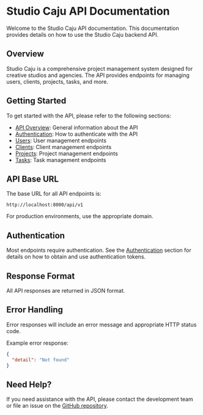 # Studio Caju API Documentation

Welcome to the Studio Caju API documentation. This documentation provides details on how to use the Studio Caju backend API.

## Overview

Studio Caju is a comprehensive project management system designed for creative studios and agencies. The API provides endpoints for managing users, clients, projects, tasks, and more.

## Getting Started

To get started with the API, please refer to the following sections:

- [API Overview](api_index.md): General information about the API
- [Authentication](api_login.md): How to authenticate with the API
- [Users](api_users.md): User management endpoints
- [Clients](api_clients.md): Client management endpoints
- [Projects](api_projects.md): Project management endpoints
- [Tasks](api_tasks.md): Task management endpoints

## API Base URL

The base URL for all API endpoints is:

```
http://localhost:8000/api/v1
```

For production environments, use the appropriate domain.

## Authentication

Most endpoints require authentication. See the [Authentication](api_login.md) section for details on how to obtain and use authentication tokens.

## Response Format

All API responses are returned in JSON format.

## Error Handling

Error responses will include an error message and appropriate HTTP status code.

Example error response:

```json
{
  "detail": "Not found"
}
```

## Need Help?

If you need assistance with the API, please contact the development team or file an issue on the [GitHub repository](https://github.com/contreras3991/studio-caju). 